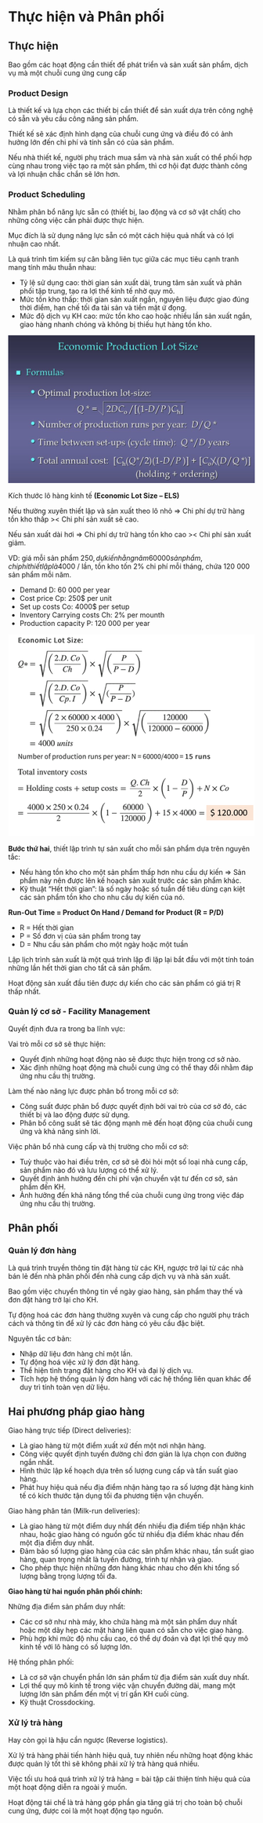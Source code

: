 # Thực hiện và Phân phối

## Thực hiện

Bao gồm các hoạt động cần thiết để phát triển và sản xuất sản phẩm, dịch vụ mà một chuỗi cung ứng cung cấp

### Product Design

Là thiết kế và lựa chọn các thiết bị cần thiết để sản xuất dựa trên công nghệ có sẵn và yêu cầu công năng sản phẩm.

Thiết kế sẽ xác định hình dạng của chuỗi cung ứng và điều đó có ảnh hưởng lớn đến chi phí và tính sẵn có của sản phẩm.

Nếu nhà thiết kế, người phụ trách mua sắm và nhà sản xuất có thể phối hợp cùng nhau trong việc tạo ra một sản phẩm, thì cơ hội đạt được thành công và lợi nhuận chắc chắn sẽ lớn hơn.

### Product Scheduling

Nhằm phân bổ năng lực sẵn có (thiết bị, lao động và cơ sở vật chất) cho những công việc cần phải được thực hiện. 

Mục đích là sử dụng năng lực sẵn có một cách hiệu quả nhất và có lợi nhuận cao nhất.

Là quá trình tìm kiếm sự cân bằng liên tục giữa các mục tiêu cạnh tranh mang tính mâu thuẫn nhau:

- Tỷ lệ sử dụng cao: thời gian sản xuất dài, trung tâm sản xuất và phân phối tập trung, tạo ra lợi thế kinh tế nhờ quy mô.
- Mức tồn kho thấp: thời gian sản xuất ngắn, nguyên liệu được giao đúng thời điểm, hạn chế tối đa tài sản và tiền mặt ứ đọng.
- Mức độ dịch vụ KH cao: mức tồn kho cao hoặc nhiều lần sản xuất ngắn, giao hàng nhanh chóng và không bị thiếu hụt hàng tồn kho.

![ELS](images/els.png)

Kích thước lô hàng kinh tế **(Economic Lot Size – ELS)**

Nếu thường xuyên thiết lập và sản xuất theo lô nhỏ => Chi phí dự trữ hàng tồn kho thấp >< Chi phí sản xuất sẽ cao.

Nếu sản xuất dài hơi => Chi phí dự trữ hàng tồn kho cao >< Chi phí sản xuất giảm.

VD: giá mỗi sản phẩm 250$, dự kiến hằng năm 60 000 sản phẩm, chi phí thiết lập là 4000$ / lần, tồn kho tốn 2% chi phí mỗi tháng, chứa 120 000 sản phẩm mỗi năm.

- Demand D: 60 000 per year
- Cost price Cp: 250$ per unit
- Set up costs Co: 4000$ per setup
- Inventory Carrying costs Ch: 2% per mounth
- Production capacity P: 120 000 per year

![ELS example](images/ex_els.png)

**Bước thứ hai**, thiết lập trình tự sản xuất cho mỗi sản phẩm dựa trên nguyên tắc:

- Nếu hàng tồn kho cho một sản phẩm thấp hơn nhu cầu dự kiến => Sản phẩm này nên được lên kế hoạch sản xuất trước các sản phẩm khác. 
- Kỹ thuật “Hết thời gian”: là số ngày hoặc số tuần để tiêu dùng cạn kiệt các sản phẩm tồn kho cho nhu cầu dự kiến của nó. 

**Run-Out Time = Product On Hand / Demand for Product (R = P/D)**

- R = Hết thời gian
- P = Số đơn vị của sản phẩm trong tay
- D = Nhu cầu sản phẩm cho một ngày hoặc một tuần

Lập lịch trình sản xuất là một quá trình lặp đi lặp lại bắt đầu với một tính toán những lần hết thời gian cho tất cả sản phẩm. 

Hoạt động sản xuất đầu tiên được dự kiến cho các sản phẩm có giá trị R thấp nhất.

### Quản lý cơ sở - Facility Management
Quyết định đưa ra trong ba lĩnh vực:

Vai trò mỗi cơ sở sẽ thực hiện:
- Quyết định những hoạt động nào sẽ được thực hiện trong cơ sở nào.
- Xác định những hoạt động mà chuỗi cung ứng có thể thay đổi nhằm đáp ứng nhu cầu thị trường.

Làm thế nào năng lực được phân bổ trong mỗi cơ sở:
- Công suất được phân bổ được quyết định bởi vai trò của cơ sở đó, các thiết bị và lao động được sử dụng.
- Phân bổ công suất sẽ tác động mạnh mẽ đến hoạt động của chuỗi cung ứng và khả năng sinh lời.

Việc phân bổ nhà cung cấp và thị trường cho mỗi cơ sở:
- Tuỳ thuộc vào hai điều trên, cơ sở sẽ đòi hỏi một số loại nhà cung cấp, sản phẩm nào đó và lưu lượng có thể xử lý.
- Quyết định ảnh hưởng đến chi phí vận chuyển vật tư đến cơ sở, sản phẩm đến KH.
- Ảnh hưởng đến khả năng tổng thể của chuỗi cung ứng trong việc đáp ứng nhu cầu thị trường.

## Phân phối

### Quản lý đơn hàng

Là quá trình truyền thông tin đặt hàng từ các KH, ngược trở lại từ các nhà bán lẻ đến nhà phân phối đến nhà cung cấp dịch vụ và nhà sản xuất.

Bao gồm việc chuyển thông tin về ngày giao hàng, sản phẩm thay thế và đơn đặt hàng trở lại cho KH.

Tự động hoá các đơn hàng thường xuyên và cung cấp cho người phụ trách cách và thông tin để xử lý các đơn hàng có yêu cầu đặc biệt.

Nguyên tắc cơ bản:

- Nhập dữ liệu đơn hàng chỉ một lần.
- Tự động hoá việc xử lý đơn đặt hàng.
- Thể hiện tình trạng đặt hàng cho KH và đại lý dịch vụ.
- Tích hợp hệ thống quản lý đơn hàng với các hệ thống liên quan khác để duy trì tính toàn vẹn dữ liệu.

## Hai phương pháp giao hàng

Giao hàng trực tiếp (Direct deliveries):

- Là giao hàng từ một điểm xuất xứ đến một nơi nhận hàng.
- Công việc quyết định tuyến đường chỉ đơn giản là lựa chọn con đường ngắn nhất.
- Hình thức lập kế hoạch dựa trên số lượng cung cấp và tần suất giao hàng.
- Phát huy hiệu quả nếu địa điểm nhận hàng tạo ra số lượng đặt hàng kinh tế có kích thước tận dụng tối đa phương tiện vận chuyển.

Giao hàng phân tán (Milk-run deliveries):

- Là giao hàng từ một điểm duy nhất đến nhiều địa điểm tiếp nhận khác nhau, hoặc giao hàng có nguồn gốc từ nhiều địa điểm khác nhau đến một địa điểm duy nhất.
- Đảm bảo số lượng giao hàng của các sản phẩm khác nhau, tần suất giao hàng, quan trọng nhất là tuyến đường, trình tự nhận và giao.
- Cho phép thực hiện những đơn hàng khác nhau cho đến khi tổng số lượng bằng trọng lượng tối đa.


**Giao hàng từ hai nguồn phân phối chính:**

Những địa điểm sản phẩm duy nhất:
- Các cơ sở như nhà máy, kho chứa hàng mà một sản phẩm duy nhất hoặc một dãy hẹp các mặt hàng liên quan có sẵn cho việc giao hàng.
- Phù hợp khi mức độ nhu cầu cao, có thể dự đoán và đạt lợi thế quy mô kinh tế với lô hàng có số lượng lớn.

Hệ thống phân phối:
- Là cơ sở vận chuyển phần lớn sản phẩm từ địa điểm sản xuất duy nhất.
- Lợi thế quy mô kinh tế trong việc vận chuyển đường dài, mang một lượng lớn sản phẩm đến một vị trí gần KH cuối cùng.
- Kỹ thuật Crossdocking.

### Xử lý trả hàng

Hay còn gọi là hậu cần ngược (Reverse logistics).

Xử lý trả hàng phải tiến hành hiệu quả, tuy nhiên nếu những hoạt động khác được quản lý tốt thì sẽ không phải xử lý trả hàng quá nhiều.

Việc tối ưu hoá quá trình xử lý trả hàng = bài tập cải thiện tính hiệu quả của một hoạt động diễn ra ngoài ý muốn.

Hoạt động tái chế là trả hàng góp phần gia tăng giá trị cho toàn bộ chuỗi cung ứng, được coi là một hoạt động tạo nguồn.
